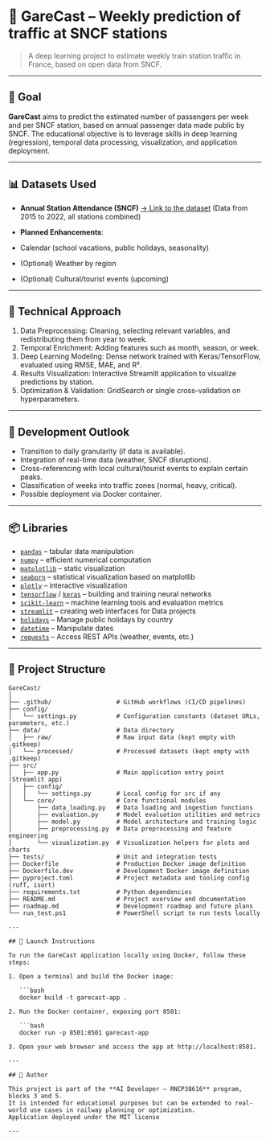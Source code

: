 # 🚆 GareCast – Weekly prediction of traffic at SNCF stations

> A deep learning project to estimate weekly train station traffic in France, based on open data from SNCF.

---

## 🎯 Goal

**GareCast** aims to predict the estimated number of passengers per week and per SNCF station, based on annual passenger data made public by SNCF.
The educational objective is to leverage skills in deep learning (regression), temporal data processing, visualization, and application deployment.

---

## 📊 Datasets Used

- **Annual Station Attendance (SNCF)**
[→ Link to the dataset](https://ressources.data.sncf.com/explore/dataset/frequentation-gares/)
(Data from 2015 to 2022, all stations combined)

- **Planned Enhancements**:
- Calendar (school vacations, public holidays, seasonality)
- (Optional) Weather by region
- (Optional) Cultural/tourist events (upcoming)

---

## 🧠 Technical Approach

1. Data Preprocessing: Cleaning, selecting relevant variables, and redistributing them from year to week.
2. Temporal Enrichment: Adding features such as month, season, or week.
3. Deep Learning Modeling: Dense network trained with Keras/TensorFlow, evaluated using RMSE, MAE, and R².
4. Results Visualization: Interactive Streamlit application to visualize predictions by station.
5. Optimization & Validation: GridSearch or single cross-validation on hyperparameters.

---

## 🔮 Development Outlook

- Transition to daily granularity (if data is available).
- Integration of real-time data (weather, SNCF disruptions).
- Cross-referencing with local cultural/tourist events to explain certain peaks.
- Classification of weeks into traffic zones (normal, heavy, critical).
- Possible deployment via Docker container.

---

## 📦 Libraries

- [`pandas`](https://pandas.pydata.org/) – tabular data manipulation
- [`numpy`](https://numpy.org/) – efficient numerical computation
- [`matplotlib`](https://matplotlib.org/) – static visualization
- [`seaborn`](https://seaborn.pydata.org/) – statistical visualization based on matplotlib
- [`plotly`](https://plotly.com/python/) – interactive visualization
- [`tensorflow`](https://www.tensorflow.org/) / [`keras`](https://keras.io/) – building and training neural networks
- [`scikit-learn`](https://scikit-learn.org/stable/) – machine learning tools and evaluation metrics
- [`streamlit`](https://streamlit.io/) – creating web interfaces for Data projects
- [`holidays`](https://pypi.org/project/holidays/) – Manage public holidays by country
- [`datetime`](https://docs.python.org/3/library/datetime.html) – Manipulate dates
- [`requests`](https://docs.python-requests.org/en/latest/) – Access REST APIs (weather, events, etc.)

---

## 📁 Project Structure

```plaintext
GareCast/
│
├── .github/                  # GitHub workflows (CI/CD pipelines)
├── config/
│   └── settings.py           # Configuration constants (dataset URLs, parameters, etc.)
├── data/                     # Data directory
│   ├── raw/                  # Raw input data (kept empty with .gitkeep)
│   └── processed/            # Processed datasets (kept empty with .gitkeep)
├── src/
│   ├── app.py                # Main application entry point (Streamlit app)
│   ├── config/
│   │   └── settings.py       # Local config for src if any
│   └── core/                 # Core functional modules
│       ├── data_loading.py   # Data loading and ingestion functions
│       ├── evaluation.py     # Model evaluation utilities and metrics
│       ├── model.py          # Model architecture and training logic
│       ├── preprocessing.py  # Data preprocessing and feature engineering
│       └── visualization.py  # Visualization helpers for plots and charts
├── tests/                    # Unit and integration tests
├── Dockerfile                # Production Docker image definition
├── Dockerfile.dev            # Development Docker image definition
├── pyproject.toml            # Project metadata and tooling config (ruff, isort)
├── requirements.txt          # Python dependencies
├── README.md                 # Project overview and documentation
├── roadmap.md                # Development roadmap and future plans
└── run_test.ps1              # PowerShell script to run tests locally

---

## 🚀 Launch Instructions

To run the GareCast application locally using Docker, follow these steps:

1. Open a terminal and build the Docker image:

   ```bash
   docker build -t garecast-app .

2. Run the Docker container, exposing port 8501:

   ```bash
   docker run -p 8501:8501 garecast-app

3. Open your web browser and access the app at http://localhost:8501.

---

## 📌 Author

This project is part of the **AI Developer – RNCP38616** program, blocks 3 and 5.
It is intended for educational purposes but can be extended to real-world use cases in railway planning or optimization.
Application deployed under the MIT license

---

